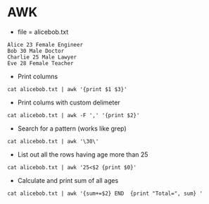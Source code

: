# AWK
- file = alicebob.txt
```
Alice 23 Female Engineer
Bob 30 Male Doctor
Charlie 25 Male Lawyer
Eve 28 Female Teacher
```
- Print columns
```
cat alicebob.txt | awk '{print $1 $3}'
```
- Print colums with custom delimeter
```
cat alicebob.txt | awk -F ',' '{print $2}'
```
- Search for a pattern (works like grep)
```
cat alicebob.txt | awk '\30\'
```
- List out all the rows having age more than 25
```
cat alicebob.txt | awk '25<$2 {print $0}'
```
- Calculate and print sum of all ages
```
cat alicebob.txt | awk '{sum+=$2} END  {print "Total=", sum} '
```
